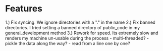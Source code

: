 Features
=

1.) Fix syncing. We ignore directories with a "." in the name
2.) Fix banned directories. I tried setting a banned directory of public_code in my general_development method
3.) Rework for speed. Its extremely slow and renders my machine un-usable during the process
	-	multi-threaded?
	-	pickle the data along the way?
		-	read from a line one by one?